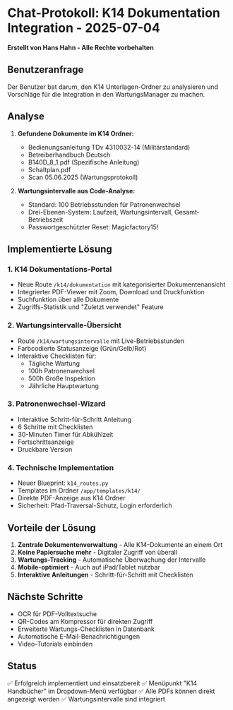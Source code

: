 # Chat-Protokoll: K14 Dokumentation Integration - 2025-07-04

**Erstellt von Hans Hahn - Alle Rechte vorbehalten**

## Benutzeranfrage
Der Benutzer bat darum, den K14 Unterlagen-Ordner zu analysieren und Vorschläge für die Integration in den WartungsManager zu machen.

## Analyse
1. **Gefundene Dokumente im K14 Ordner:**
   - Bedienungsanleitung TDv 4310032-14 (Militärstandard)
   - Betreiberhandbuch Deutsch
   - B140D_8_1.pdf (Spezifische Anleitung)
   - Schaltplan.pdf
   - Scan 05.06.2025 (Wartungsprotokoll)

2. **Wartungsintervalle aus Code-Analyse:**
   - Standard: 100 Betriebsstunden für Patronenwechsel
   - Drei-Ebenen-System: Laufzeit, Wartungsintervall, Gesamt-Betriebszeit
   - Passwortgeschützter Reset: Magicfactory15!

## Implementierte Lösung

### 1. K14 Dokumentations-Portal
- Neue Route `/k14/dokumentation` mit kategorisierter Dokumentenansicht
- Integrierter PDF-Viewer mit Zoom, Download und Druckfunktion
- Suchfunktion über alle Dokumente
- Zugriffs-Statistik und "Zuletzt verwendet" Feature

### 2. Wartungsintervalle-Übersicht  
- Route `/k14/wartungsintervalle` mit Live-Betriebsstunden
- Farbcodierte Statusanzeige (Grün/Gelb/Rot)
- Interaktive Checklisten für:
  - Tägliche Wartung
  - 100h Patronenwechsel
  - 500h Große Inspektion
  - Jährliche Hauptwartung

### 3. Patronenwechsel-Wizard
- Interaktive Schritt-für-Schritt Anleitung
- 6 Schritte mit Checklisten
- 30-Minuten Timer für Abkühlzeit
- Fortschrittsanzeige
- Druckbare Version

### 4. Technische Implementation
- Neuer Blueprint: `k14_routes.py`
- Templates im Ordner `/app/templates/k14/`
- Direkte PDF-Anzeige aus K14 Ordner
- Sicherheit: Pfad-Traversal-Schutz, Login erforderlich

## Vorteile der Lösung
1. **Zentrale Dokumentenverwaltung** - Alle K14-Dokumente an einem Ort
2. **Keine Papiersuche mehr** - Digitaler Zugriff von überall
3. **Wartungs-Tracking** - Automatische Überwachung der Intervalle
4. **Mobile-optimiert** - Auch auf iPad/Tablet nutzbar
5. **Interaktive Anleitungen** - Schritt-für-Schritt mit Checklisten

## Nächste Schritte
- OCR für PDF-Volltextsuche
- QR-Codes am Kompressor für direkten Zugriff
- Erweiterte Wartungs-Checklisten in Datenbank
- Automatische E-Mail-Benachrichtigungen
- Video-Tutorials einbinden

## Status
✅ Erfolgreich implementiert und einsatzbereit
✅ Menüpunkt "K14 Handbücher" im Dropdown-Menü verfügbar
✅ Alle PDFs können direkt angezeigt werden
✅ Wartungsintervalle sind integriert
